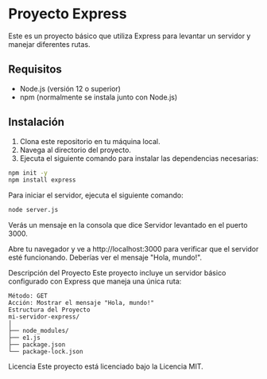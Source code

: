 # Proyecto Express

Este es un proyecto básico que utiliza Express para levantar un servidor y manejar diferentes rutas.

## Requisitos

- Node.js (versión 12 o superior)
- npm (normalmente se instala junto con Node.js)

## Instalación

1. Clona este repositorio en tu máquina local.
2. Navega al directorio del proyecto.
3. Ejecuta el siguiente comando para instalar las dependencias necesarias:

```sh
npm init -y
npm install express
```
Para iniciar el servidor, ejecuta el siguiente comando:

 ```sh
node server.js
```
Verás un mensaje en la consola que dice Servidor levantado en el puerto 3000.

Abre tu navegador y ve a http://localhost:3000 para verificar que el servidor esté funcionando. Deberías ver el mensaje "Hola, mundo!".

Descripción del Proyecto
Este proyecto incluye un servidor básico configurado con Express que maneja una única ruta:

 ```Ruta: /
Método: GET
Acción: Mostrar el mensaje "Hola, mundo!"
Estructura del Proyecto
mi-servidor-express/
│
├── node_modules/
├── e1.js
├── package.json
└── package-lock.json
 ```

Licencia
Este proyecto está licenciado bajo la Licencia MIT. 

